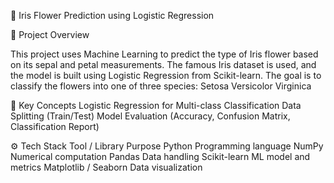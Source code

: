 🪷 Iris Flower Prediction using Logistic Regression

📘 Project Overview

This project uses Machine Learning to predict the type of Iris flower based on its sepal and petal measurements.
The famous Iris dataset is used, and the model is built using Logistic Regression from Scikit-learn.
The goal is to classify the flowers into one of three species:
Setosa
Versicolor
Virginica


🧠 Key Concepts
Logistic Regression for Multi-class Classification
Data Splitting (Train/Test)
Model Evaluation (Accuracy, Confusion Matrix, Classification Report)


⚙️ Tech Stack
Tool / Library	Purpose
Python	Programming language
NumPy	Numerical computation
Pandas	Data handling
Scikit-learn	ML model and metrics
Matplotlib / Seaborn	Data visualization
